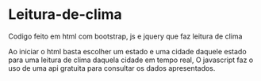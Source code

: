 # Leitura-de-clima
Codigo feito em html com bootstrap, js e jquery que faz leitura de clima

Ao iniciar o html basta escolher um estado e uma cidade daquele estado para uma leitura de clima daquela cidade em tempo real,
O javascript faz o uso de uma api gratuita para consultar os dados apresentados.
